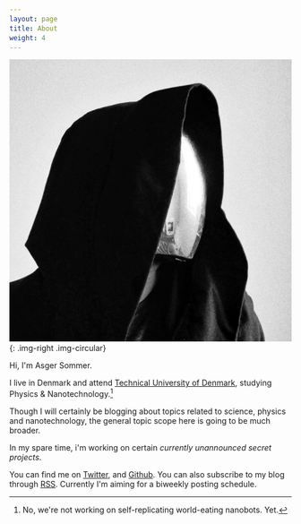 ```yaml
---
layout: page
title: About
weight: 4
---
```


![test](/assets/notme.jpg){: .img-right .img-circular}

Hi, I'm Asger Sommer.

I live in Denmark and attend [Technical University of
Denmark](http://www.dtu.dk/), studying Physics & Nanotechnology.[^1]

Though I will certainly be blogging about topics related to science, physics and
nanotechnology, the general topic scope here is going to be much broader.

[^1]: No, we're not working on self-replicating world-eating nanobots. Yet.

In my spare time, i'm working on certain *currently unannounced secret
projects*.

You can find me on [Twitter](https://twitter.com/AsgerSommer), and
[Github](https://github.com/AsgerSommer). You can also subscribe to my blog
through [RSS](http://asgersommer.com/rss.xml). Currently I'm aiming for a
biweekly posting schedule.
